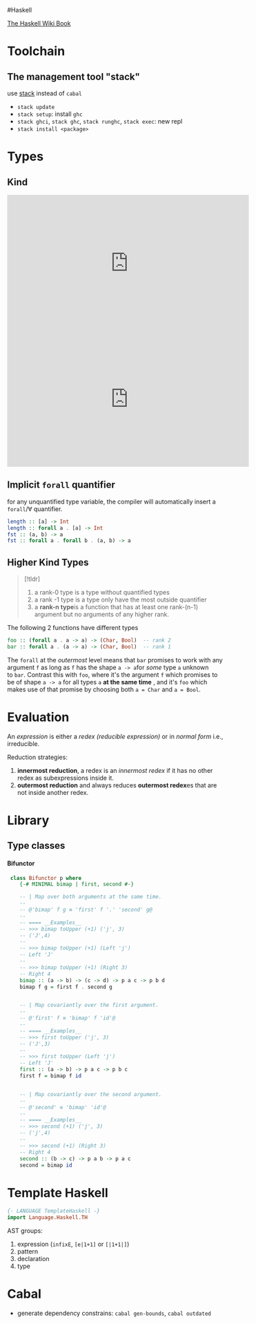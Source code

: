 #Haskell 

[The Haskell Wiki Book](https://en.wikibooks.org/wiki/Haskell)

# Toolchain

## The management tool "stack" 

use [stack](https://docs.haskellstack.org/en/stable/README/) instead of `cabal`

- `stack update`
- `stack setup`: install `ghc`
- `stack ghci`, `stack ghc`, `stack runghc`, `stack exec`: new repl
- `stack install <package>`



# Types

## Kind

<iframe width="560" height="315" src="https://www.youtube.com/embed/JleVecHAad4" title="YouTube video player" frameborder="0" allow="accelerometer; autoplay; clipboard-write; encrypted-media; gyroscope; picture-in-picture; web-share" allowfullscreen></iframe>

<iframe width="560" height="315" src="https://www.youtube.com/embed/Qy_yxVkO8no" title="YouTube video player" frameborder="0" allow="accelerometer; autoplay; clipboard-write; encrypted-media; gyroscope; picture-in-picture; web-share" allowfullscreen></iframe>

## Implicit `forall` quantifier

for any unquantified type variable, the compiler will automatically insert a `forall`/$\forall$ quantifier.

```haskell
length :: [a] -> Int
length :: forall a . [a] -> Int
fst :: (a, b) -> a
fst :: forall a . forall b . (a, b) -> a
```

## Higher Kind Types

>[!tldr] 
> 1. a rank-0 type is a type without quantified types
> 2. a rank -1 type is a type only have the most outside quantifier
> 3. a **rank-n type**is a function that has at least one rank-(n-1) argument but no arguments of any higher rank.

The following 2 functions have different types 
```haskell
foo :: (forall a . a -> a) -> (Char, Bool)  -- rank 2
bar :: forall a . (a -> a) -> (Char, Bool)  -- rank 1
```

The `forall` at the _outermost_ level means that `bar` promises to work with any argument `f` as long as `f` has the shape `a -> a`for _some_ type `a` unknown to `bar`. 
Contrast this with `foo`, where it's the argument `f` which promises to be of shape `a -> a` for all types `a` **at the same time** , and it's `foo` which makes use of that promise by choosing both `a = Char` and `a = Bool`.

# Evaluation

An _expression_ is either a _redex (reducible expression)_  or in _normal form_ i.e., irreducible. 

Reduction strategies:

1. __innermost reduction__, a redex is an _innermost redex_ if it has no other redex as subexpressions inside it.
2. **outermost reduction** and always reduces **outermost redex**es that are not inside another redex.
# Library

## Type classes

#### Bifunctor

```haskell
 class Bifunctor p where
    {-# MINIMAL bimap | first, second #-}

    -- | Map over both arguments at the same time.
    --
    -- @'bimap' f g ≡ 'first' f '.' 'second' g@
    --
    -- ==== __Examples__
    -- >>> bimap toUpper (+1) ('j', 3)
    -- ('J',4)
    --
    -- >>> bimap toUpper (+1) (Left 'j')
    -- Left 'J'
    --
    -- >>> bimap toUpper (+1) (Right 3)
    -- Right 4
    bimap :: (a -> b) -> (c -> d) -> p a c -> p b d
    bimap f g = first f . second g


    -- | Map covariantly over the first argument.
    --
    -- @'first' f ≡ 'bimap' f 'id'@
    --
    -- ==== __Examples__
    -- >>> first toUpper ('j', 3)
    -- ('J',3)
    --
    -- >>> first toUpper (Left 'j')
    -- Left 'J'
    first :: (a -> b) -> p a c -> p b c
    first f = bimap f id


    -- | Map covariantly over the second argument.
    --
    -- @'second' ≡ 'bimap' 'id'@
    --
    -- ==== __Examples__
    -- >>> second (+1) ('j', 3)
    -- ('j',4)
    --
    -- >>> second (+1) (Right 3)
    -- Right 4
    second :: (b -> c) -> p a b -> p a c
    second = bimap id
```

# Template Haskell

```haskell
{- LANGUAGE TemplateHaskell -}
import Language.Haskell.TH
```

AST groups:
1. expression (`infixE`, `[e|1+1]` or `[|1+1|]`)    
2. pattern
3. declaration
4. type

# Cabal 

- generate dependency constrains: `cabal gen-bounds`, `cabal outdated`